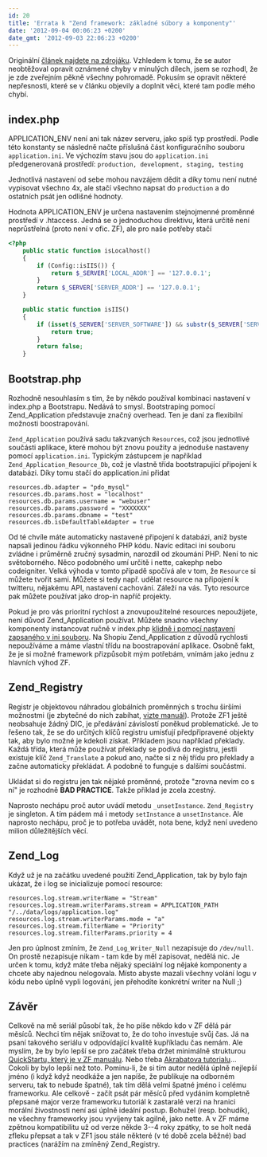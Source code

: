 ```yaml
---
id: 20
title: 'Errata k "Zend framework: základné súbory a komponenty"'
date: '2012-09-04 00:06:23 +0200'
date_gmt: '2012-09-03 22:06:23 +0200'
---
```


Originální <a href="http://www.zdrojak.cz/clanky/zend-framework-zakladne-subory-a-komponenty/" target="_blank">článek najdete na zdrojáku</a>. Vzhledem k tomu, že se autor neobtěžoval opravit oznámené chyby v minulých dílech, jsem se rozhodl, že je zde zveřejním pěkně všechny pohromadě. Pokusím se opravit některé nepřesnosti, které se v článku objevily a doplnit věci, které tam podle mého chybí.

<h2>index.php</h2>

APPLICATION_ENV není ani tak název serveru, jako spíš typ prostředí. Podle této konstanty se následně načte příslušná část konfiguračního souboru `application.ini`. Ve výchozím stavu jsou do `application.ini` předgenerovaná prostředí: `production, development, staging, testing`

Jednotlivá nastavení od sebe mohou navzájem dědit a díky tomu není nutné vypisovat všechno 4x, ale stačí všechno napsat do `production` a do ostatních psát jen odlišné hodnoty.

Hodnota APPLICATION_ENV je určena nastavením stejnojmenné proměnné prostředí v .htaccess. Jedná se o jednoduchou direktivu, která určitě není neprůstřelná (proto není v ofic. ZF), ale pro naše potřeby stačí<br />

```php
<?php
    public static function isLocalhost()
    {
        if (Config::isIIS()) {
            return $_SERVER['LOCAL_ADDR'] == '127.0.0.1';
        }
        return $_SERVER['SERVER_ADDR'] == '127.0.0.1';
    }

    public static function isIIS()
    {
        if (isset($_SERVER['SERVER_SOFTWARE']) && substr($_SERVER['SERVER_SOFTWARE'], 0, 14) == 'Microsoft-IIS/') {
            return true;
        }
        return false;
    }
```

<h2>Bootstrap.php</h2>

Rozhodně nesouhlasím s tím, že by někdo používal kombinaci nastavení v index.php a Bootstrapu. Nedává to smysl. Bootstraping pomocí Zend_Application představuje značný overhead. Ten je daní za flexibilní možnosti boostrapování.

`Zend_Application` používá sadu takzvaných `Resources`, což jsou jednotlivé součásti aplikace, které mohou být znovu použity a jednoduše nastaveny pomocí `application.ini`. Typickým zástupcem je například `Zend_Application_Resource_Db`, což je vlastně třída bootstrapující připojení k databázi. Díky tomu stačí do application.ini přidat

```
resources.db.adapter = "pdo_mysql"
resources.db.params.host = "localhost"
resources.db.params.username = "webuser"
resources.db.params.password = "XXXXXXX"
resources.db.params.dbname = "test"
resources.db.isDefaultTableAdapter = true
```

Od té chvíle máte automaticky nastavené připojení k databázi, aniž byste napsali jedinou řádku výkonného PHP kódu. Navíc editaci ini souboru zvládne i průměrně zručný sysadmin, narozdíl od zkoumání PHP. Není to nic světoborného. Něco podobného umí určitě i nette, cakephp nebo codeigniter. Velká výhoda v tomto případě spočívá ale v tom, že `Resource` si můžete tvořit sami. Můžete si tedy např. udělat resource na připojení k twitteru, nějakému API, nastavení cachování. Záleží na vás. Tyto resource pak můžete používat jako drop-in napříč projekty.

Pokud je pro vás prioritní rychlost a znovupoužitelné resources nepoužijete, není důvod Zend_Application používat. Můžete snadno všechny komponenty instancovat ručně v index.php <a href="http://framework.zend.com/manual/en/zend.db.adapter.html#zend.db.adapter.connecting.factory-config" target="_blank">klidně i pomocí nastavení zapsaného v ini souboru</a>. Na Shopiu Zend_Application z důvodů rychlosti nepoužíváme a máme vlastní třídu na boostrapování aplikace. Osobně fakt, že je si možné framework přizpůsobit mým potřebám, vnímám jako jednu z hlavních výhod ZF.

<h2>Zend_Registry</h2>

Registr je objektovou náhradou globálních proměnných s trochu širšími možnostmi (je zbytečné do nich zabíhat, <a href="http://framework.zend.com/manual/en/zend.registry.using.html" target="_blank">vizte manuál</a>). Protože ZF1 ještě neobsahuje žádný DIC, je předávání závislostí poněkud problematické. Je to řešeno tak, že se do určitých klíčů registru umisťují předpřipravené objekty tak, aby bylo možné je kdekoli získat. Příkladem jsou například překlady. Každá třída, která může používat překlady se podívá do registru, jestli existuje klíč `Zend_Translate` a pokud ano, načte si z něj třídu pro překlady a začne automaticky překládat. A podobně to funguje s dalšími součástmi.

Ukládat si do registru jen tak nějaké proměnné, protože "zrovna nevim co s ní" je rozhodně <strong>BAD PRACTICE</strong>. Takže příklad je zcela zcestný.

Naprosto nechápu proč autor uvádí metodu `_unsetInstance`. `Zend_Registry` je singleton. A tím pádem má i metody `setInstance` a `unsetInstance`. Ale naprosto nechápu, proč je to potřeba uvádět, nota bene, když není uvedeno milion důležitějších věcí.

<h2>Zend_Log</h2>

Když už je na začátku uvedené použití Zend_Application, tak by bylo fajn ukázat, že i log se inicializuje pomocí resource:

```
resources.log.stream.writerName = "Stream"
resources.log.stream.writerParams.stream = APPLICATION_PATH "/../data/logs/application.log"
resources.log.stream.writerParams.mode = "a"
resources.log.stream.filterName = "Priority"
resources.log.stream.filterParams.priority = 4
```

Jen pro úplnost zmíním, že `Zend_Log_Writer_Null` nezapisuje do `/dev/null`. On prostě nezapisuje nikam - tam kde by měl zapisovat, nedělá nic. Je určen k tomu, když máte třeba nějaký speciální log nějaké komponenty a chcete aby najednou nelogovala. Místo abyste mazali všechny volání logu v kódu nebo úplně vypli logování, jen přehodíte konkrétní writer na Null ;)

<h2>Závěr</h2>

Celkově na mě seriál působí tak, že ho píše někdo kdo v ZF dělá pár měsíců. Nechci tím nějak snižovat to, že do toho investuje svůj čas. Já na psaní takového seriálu v odpovídající kvalitě kupříkladu čas nemám. Ale myslím, že by bylo lepší se pro začátek třeba držet minimálně strukturou <a href="http://framework.zend.com/manual/en/learning.quickstart.intro.html">QuickStartu, který je v ZF manuálu</a>. Nebo třeba <a href="http://akrabat.com/zend-framework-tutorial/">Akrabatova tutorialu</a>... Cokoli by bylo lepší než toto. Pominu-li, že si tím autor nedělá úplně nejlepší jméno (i když když neodkáže a jen napíše, že publikuje na odborném serveru, tak to nebude špatné), tak tím dělá velmi špatné jméno i celému frameworku. Ale celkově - začít psát pár měsíců před vydáním kompletně přepsané major verze frameworku tutoriál k zastaralé verzi na hranici morální živostnosti není asi úplně ideální postup. Bohužel (resp. bohudík), ne všechny frameworky jsou vyvíjeny tak agilně, jako nette. A v ZF máme zpětnou kompatibilitu už od verze někde 3--4 roky zpátky, to se holt nedá zfleku přepsat a tak v ZF1 jsou stále některé (v té době zcela běžné) bad practices (narážím na zmíněný Zend_Registry.

